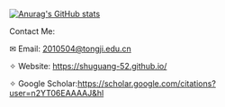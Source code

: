 [![Anurag's GitHub stats](https://github-readme-stats.vercel.app/api?username=shuguang-52&title_color=FFFFFF&icon_color=CC5160&text_color=FFB6C1&bg_color=87CEEB&show_icons=true)](https://github.com/anuraghazra/github-readme-stats)


Contact Me:

✉ Email: 2010504@tongji.edu.cn

✧ Website: https://shuguang-52.github.io/

✧ Google Scholar:https://scholar.google.com/citations?user=n2YT06EAAAAJ&hl
